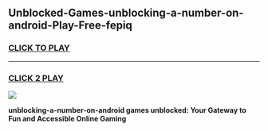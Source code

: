 
## Unblocked-Games-unblocking-a-number-on-android-Play-Free-fepiq
<h3>
<a href="https://premium76.site?title=unblocking-a-number-on-android&ref=21A">CLICK TO PLAY</a></h3>
<hr>

<h3>
<a href="https://premium76.site?title=unblocking-a-number-on-android&ref=21A">CLICK 2 PLAY</a>
  
</h3>

<a href="https://premium76.site?title=unblocking-a-number-on-android&ref=21A"><img src="https://clearcache.store/games.png"></a>


**unblocking-a-number-on-android games unblocked: Your Gateway to Fun and Accessible Online Gaming**
